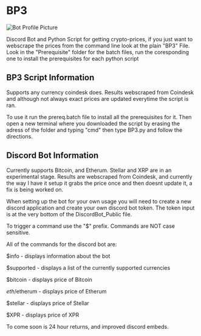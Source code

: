 # BP3

![Bot Profile Picture](https://images-ext-2.discordapp.net/external/hFZr30Jkd-GQ-MjcxGGWcPd8lbA_Raj0YGZnQbZ0Olw/%3Fsize%3D128/https/cdn.discordapp.com/avatars/790680677078532107/07e222e50bb47958248deec3f06858f4.png)

Discord Bot and Python Script for getting crypto-prices, if you just want to webscrape the prices from the command line look at the plain "BP3" File. 
Look in the "Prerequisite" folder for the batch files, run the coresponding one to install the prerequisites for each python script  

## **BP3 Script Information** 
Supports any currency coindesk does. Results webscraped from Coindesk and although not always exact prices are updated everytime the script is ran. 

To use it run the prereq.batch file to install all the prerequisites for it. Then open a new terminal where you downloaded the script by erasing the adress of the folder and typing "cmd" then type BP3.py and follow the directions. 

## **Discord Bot Information** 
Currently supports Bitcoin, and Etherum. Stellar and XRP are in an experimental stage.
Results are webscraped from Coindesk, and currently the way I have it setup it grabs the price once and then doesnt update it, a fix is being worked on. 

When setting up the bot for your own usage you will need to create a new discord application and create your own discord bot token. The token input is at the very bottom of the 
DiscordBot_Public file.  

To trigger a command use the "$" prefix. Commands are NOT case sensitive.  

All of the commands for the discord bot are:

  $info - 
    displays information about the bot 

  $supported - 
    displays a list of the currently supported currencies 

  $bitcoin - 
    displays price of Bitcoin 

  $eth/$etherum - 
    displays price of Etherum 

  $stellar - 
    displays price of Stellar

  $XPR - 
    displays price of XPR


To come soon is 24 hour returns, and improved discord embeds. 
